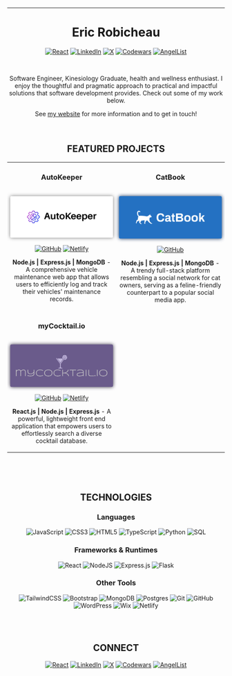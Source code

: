 
---
<h1 align="center">Eric Robicheau</h1>

  <div align="center">

   [![React](https://img.shields.io/badge/website-%2320232a.svg?style=for-the-badge&logo=react&logoColor=%2361DAFB)](https://ericrobicheau.com) [![LinkedIn](https://img.shields.io/badge/Linkedin-%230077B5.svg?style=for-the-badge&logo=linkedin&logoColor=white)](https://www.linkedin.com/in/eric-robicheau/) [![X](https://img.shields.io/badge/@RobicheauEric-%23000000.svg?style=for-the-badge&logo=X&logoColor=white)](https://twitter.com/RobicheauEric) [![Codewars](https://img.shields.io/badge/Codewars-B1361E?style=for-the-badge&logo=codewars&logoColor=grey)](https://www.codewars.com/users/erobi14) [![AngelList](https://img.shields.io/badge/AngelList-%23D4D4D4.svg?style=for-the-badge&logo=AngelList&logoColor=black)](https://wellfound.com/u/eric-robicheau)

  </div>

<br>
<div align="center">
  <p>
  Software Engineer, Kinesiology Graduate, health and wellness enthusiast. I enjoy the thoughtful and pragmatic approach to practical and impactful solutions that software development provides. Check out some of my work below.

  See [my website](https://ericrobicheau.com) for more information and to get in touch!
  </p>
</div>
<br>

<h2 align="center">FEATURED PROJECTS</h2>
<table>
  <tr>
   
  <td width="50%" valign="top">
      <h3 align="center">AutoKeeper</h3>
        <br />
        <a target="_blank" href="https://autokeeper.cyclic.app">
            <img src="images/autoKeeper1.png" width="100%" height="20%" alt="AutoKeeper Cover" style="background: white; border-radius: 2.5px; box-shadow: 0px 0px 8px 0px RGB(125, 125, 125)"/>
        </a>
        <br /> 
<div align="center">

  [![GitHub](https://img.shields.io/badge/repo-%23121011.svg?style=for-the-badge&logo=github&logoColor=white)](https://github.com/errobicheau/autoKeeper) [![Netlify](https://img.shields.io/badge/Live_Site-%23000000.svg?style=for-the-badge&logo=netlify&logoColor=#00C7B7)](https://autokeeper.cyclic.app)

  <p><strong>Node.js | Express.js | MongoDB</strong> - A comprehensive vehicle maintenance web app that allows users to efficiently log and track their vehicles' maintenance records.</p>
  
</div>
  </td>

  <td width="50%" valign="top">
      <h3 align="center">CatBook</h3>
        <br />
      <a target="_blank" href="https://github.com/errobicheau/catBook">
            <img src="images/catBook.png" width="100%"  alt="CatBook Cover" style="border-radius: 2.5px; box-shadow: 0px 0px 8px 0px RGB(15, 45, 90)"/>
        </a>
        <br />
<div align="center">

  [![GitHub](https://img.shields.io/badge/repo-%23121011.svg?style=for-the-badge&logo=github&logoColor=white)](https://github.com/errobicheau/catBook)

  <p align="center">
          
  </p>
        <p><strong>Node.js | Express.js | MongoDB</strong> - A trendy full-stack platform resembling a social network for cat owners, serving as a feline-friendly counterpart to a popular social media app.</p>
  
</div>
  </td>

  </tr>
  <tr>
    
    
  <td width="50%" valign="top">
      <h3 align="center">myCocktail.io</h3>
        <br />
        <a target="_blank" href="https://mycocktailio.netlify.app">
            <img src="images/myCocktail.png" width="100%" height="20%" alt="myCocktail.io Cover" style="border-radius: 2.5px; box-shadow: 0px 0px 8px 0px RGB(43, 36, 60)"/>
        </a>
        <br />

  <div align="center">

  [![GitHub](https://img.shields.io/badge/repo-%23121011.svg?style=for-the-badge&logo=github&logoColor=white)](https://github.com/errobicheau/myCocktail.io) [![Netlify](https://img.shields.io/badge/View_Live_Site-%23000000.svg?style=for-the-badge&logo=netlify&logoColor=#00C7B7)](https://mycocktailio.netlify.app)
  <p><strong>React.js | Node.js | Express.js</strong> - A powerful, lightweight front end application that empowers users to effortlessly search a diverse cocktail database.</p>
  
  </div>
  </td>

  
</table>
<br>


 <h2 align="center">TECHNOLOGIES</h2>

<h3 align="center">Languages</h3>

<div align="center">

![JavaScript](https://img.shields.io/badge/javascript-%23323330.svg?style=for-the-badge&logo=javascript&logoColor=%23F7DF1E)
![CSS3](https://img.shields.io/badge/css3-%231572B6.svg?style=for-the-badge&logo=css3&logoColor=white)
![HTML5](https://img.shields.io/badge/html5-%23E34F26.svg?style=for-the-badge&logo=html5&logoColor=white) ![TypeScript](https://img.shields.io/badge/typescript-%23007ACC.svg?style=for-the-badge&logo=typescript&logoColor=white) ![Python](https://img.shields.io/badge/python-3670A0?style=for-the-badge&logo=python&logoColor=ffdd54) ![SQL](https://img.shields.io/badge/SQL-%23316192.svg?style=for-the-badge&logo=&logoColor=white)


<h3 align="center">Frameworks & Runtimes</h3>

![React](https://img.shields.io/badge/react-%2320232a.svg?style=for-the-badge&logo=react&logoColor=%2361DAFB) ![NodeJS](https://img.shields.io/badge/node.js-6DA55F?style=for-the-badge&logo=node.js&logoColor=white)
![Express.js](https://img.shields.io/badge/express.js-%23404d59.svg?style=for-the-badge&logo=express&logoColor=%2361DAFB) ![Flask](https://img.shields.io/badge/flask-%23000.svg?style=for-the-badge&logo=flask&logoColor=white)

<h3 align="center">Other Tools</h3>

![TailwindCSS](https://img.shields.io/badge/tailwindcss-%2338B2AC.svg?style=for-the-badge&logo=tailwind-css&logoColor=white)
![Bootstrap](https://img.shields.io/badge/bootstrap-%238511FA.svg?style=for-the-badge&logo=bootstrap&logoColor=white) ![MongoDB](https://img.shields.io/badge/MongoDB-%234ea94b.svg?style=for-the-badge&logo=mongodb&logoColor=white) ![Postgres](https://img.shields.io/badge/postgres-%23316192.svg?style=for-the-badge&logo=postgresql&logoColor=white) ![Git](https://img.shields.io/badge/git-%23F05033.svg?style=for-the-badge&logo=git&logoColor=white) ![GitHub](https://img.shields.io/badge/github-%23121011.svg?style=for-the-badge&logo=github&logoColor=white) ![WordPress](https://img.shields.io/badge/WordPress-%23117AC9.svg?style=for-the-badge&logo=WordPress&logoColor=white) ![Wix](https://img.shields.io/badge/wix-000?style=for-the-badge&logo=wix&logoColor=white) ![Netlify](https://img.shields.io/badge/netlify-%23000000.svg?style=for-the-badge&logo=netlify&logoColor=#00C7B7)


</br>


</br>
<h2 align="center">CONNECT</h2>


  [![React](https://img.shields.io/badge/website-%2320232a.svg?style=for-the-badge&logo=react&logoColor=%2361DAFB)](https://ericrobicheau.com) [![LinkedIn](https://img.shields.io/badge/Linkedin-%230077B5.svg?style=for-the-badge&logo=linkedin&logoColor=white)](https://www.linkedin.com/in/eric-robicheau/) [![X](https://img.shields.io/badge/@RobicheauEric-%23000000.svg?style=for-the-badge&logo=X&logoColor=white)](https://twitter.com/RobicheauEric) [![Codewars](https://img.shields.io/badge/Codewars-B1361E?style=for-the-badge&logo=codewars&logoColor=grey)](https://www.codewars.com/users/erobi14) [![AngelList](https://img.shields.io/badge/AngelList-%23D4D4D4.svg?style=for-the-badge&logo=AngelList&logoColor=black)](https://wellfound.com/u/eric-robicheau)

  </div>
